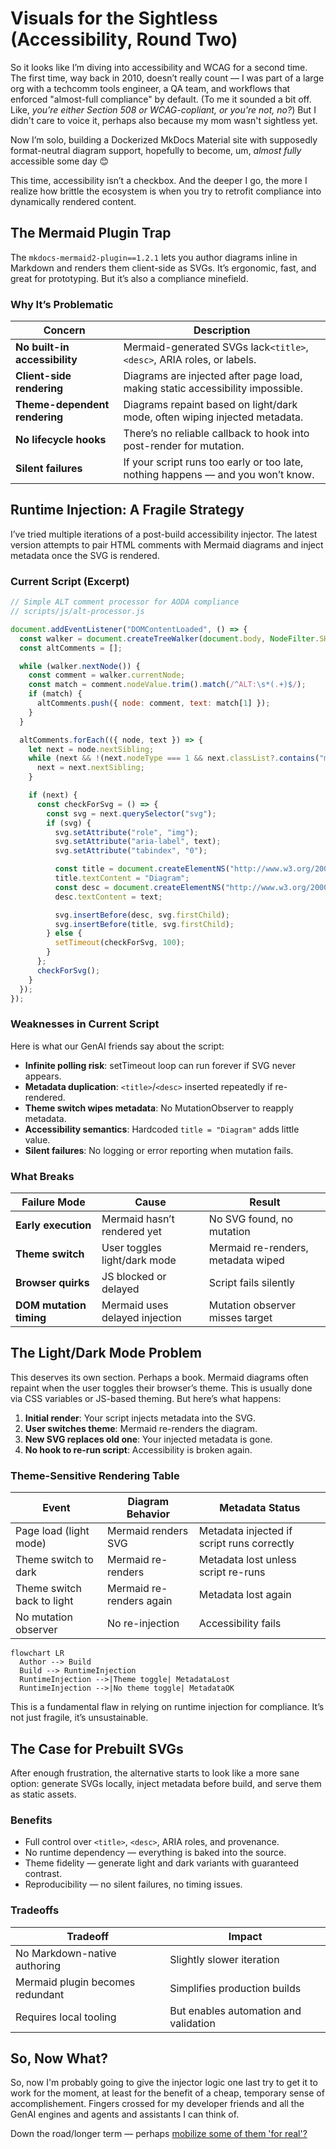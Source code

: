 # Visuals for the Sightless (Accessibility, Round Two)

So it looks like I’m diving into accessibility and WCAG for a second time. The first time, way back in 2010, doesn’t really count — I was part of a large org with a techcomm tools engineer, a QA team, and workflows that enforced "almost-full compliance" by default. (To me it sounded a bit off. Like, *you're either Section 508 or WCAG-copliant, or you're not, no?*) But I didn't care to voice it, perhaps also because my mom wasn't sightless yet.

Now I’m solo, building a Dockerized MkDocs Material site with supposedly format-neutral diagram support, hopefully to become, um, *almost fully* accessible some day 😊

This time, accessibility isn’t a checkbox. And the deeper I go, the more I realize how brittle the ecosystem is when you try to retrofit compliance into dynamically rendered content.

## The Mermaid Plugin Trap

The `mkdocs-mermaid2-plugin==1.2.1` lets you author diagrams inline in Markdown and renders them client-side as SVGs. It’s ergonomic, fast, and great for prototyping. But it’s also a compliance minefield.

### Why It’s Problematic


| Concern                       | Description                                                                        |
| ------------------------------- | ------------------------------------------------------------------------------------ |
| **No built-in accessibility** | Mermaid-generated SVGs lack`<title>`, `<desc>`, ARIA roles, or labels.             |
| **Client-side rendering**     | Diagrams are injected after page load, making static accessibility impossible.     |
| **Theme-dependent rendering** | Diagrams repaint based on light/dark mode, often wiping injected metadata.         |
| **No lifecycle hooks**        | There’s no reliable callback to hook into post-render for mutation.               |
| **Silent failures**           | If your script runs too early or too late, nothing happens — and you won’t know. |

## Runtime Injection: A Fragile Strategy

I’ve tried multiple iterations of a post-build accessibility injector. The latest version attempts to pair HTML comments with Mermaid diagrams and inject metadata once the SVG is rendered.

### Current Script (Excerpt)

```js
// Simple ALT comment processor for AODA compliance
// scripts/js/alt-processor.js

document.addEventListener("DOMContentLoaded", () => {
  const walker = document.createTreeWalker(document.body, NodeFilter.SHOW_COMMENT, null, false);
  const altComments = [];

  while (walker.nextNode()) {
    const comment = walker.currentNode;
    const match = comment.nodeValue.trim().match(/^ALT:\s*(.+)$/);
    if (match) {
      altComments.push({ node: comment, text: match[1] });
    }
  }

  altComments.forEach(({ node, text }) => {
    let next = node.nextSibling;
    while (next && !(next.nodeType === 1 && next.classList?.contains("mermaid"))) {
      next = next.nextSibling;
    }

    if (next) {
      const checkForSvg = () => {
        const svg = next.querySelector("svg");
        if (svg) {
          svg.setAttribute("role", "img");
          svg.setAttribute("aria-label", text);
          svg.setAttribute("tabindex", "0");

          const title = document.createElementNS("http://www.w3.org/2000/svg", "title");
          title.textContent = "Diagram";
          const desc = document.createElementNS("http://www.w3.org/2000/svg", "desc");
          desc.textContent = text;

          svg.insertBefore(desc, svg.firstChild);
          svg.insertBefore(title, svg.firstChild);
        } else {
          setTimeout(checkForSvg, 100);
        }
      };
      checkForSvg();
    }
  });
});
```

### Weaknesses in Current Script  

Here is what our GenAI friends say about the script:  

* **Infinite polling risk**: setTimeout loop can run forever if SVG never appears.
* **Metadata duplication**: `<title>`/`<desc>` inserted repeatedly if re-rendered.
* **Theme switch wipes metadata**: No MutationObserver to reapply metadata.
* **Accessibility semantics**: Hardcoded `title = "Diagram"` adds little value.
* **Silent failures**: No logging or error reporting when mutation fails.

### What Breaks  

| Failure Mode            | Cause                          | Result                             |
| ------------------------- | -------------------------------- | ------------------------------------ |
| **Early execution**     | Mermaid hasn’t rendered yet   | No SVG found, no mutation          |
| **Theme switch**        | User toggles light/dark mode   | Mermaid re-renders, metadata wiped |
| **Browser quirks**      | JS blocked or delayed          | Script fails silently              |
| **DOM mutation timing** | Mermaid uses delayed injection | Mutation observer misses target    |

## The Light/Dark Mode Problem

This deserves its own section. Perhaps a book. Mermaid diagrams often repaint when the user toggles their browser’s theme. This is usually done via CSS variables or JS-based theming. But here’s what happens:

1. **Initial render**: Your script injects metadata into the SVG.
2. **User switches theme**: Mermaid re-renders the diagram.
3. **New SVG replaces old one**: Your injected metadata is gone.
4. **No hook to re-run script**: Accessibility is broken again.

### Theme-Sensitive Rendering Table


| Event                      | Diagram Behavior         | Metadata Status                            |
| ---------------------------- | -------------------------- | -------------------------------------------- |
| Page load (light mode)     | Mermaid renders SVG      | Metadata injected if script runs correctly |
| Theme switch to dark       | Mermaid re-renders       | Metadata lost unless script re-runs        |
| Theme switch back to light | Mermaid re-renders again | Metadata lost again                        |
| No mutation observer       | No re-injection          | Accessibility fails                        |

```mermaid
flowchart LR
  Author --> Build
  Build --> RuntimeInjection
  RuntimeInjection -->|Theme toggle| MetadataLost
  RuntimeInjection -->|No theme toggle| MetadataOK
```

This is a fundamental flaw in relying on runtime injection for compliance. It’s not just fragile, it’s unsustainable.

## The Case for Prebuilt SVGs

After enough frustration, the alternative starts to look like a more sane option: generate SVGs locally, inject metadata before build, and serve them as static assets.

### Benefits

* Full control over `<title>`, `<desc>`, ARIA roles, and provenance.
* No runtime dependency — everything is baked into the source.
* Theme fidelity — generate light and dark variants with guaranteed contrast.
* Reproducibility — no silent failures, no timing issues.

### Tradeoffs


| Tradeoff                         | Impact                                |
| ---------------------------------- | --------------------------------------- |
| No Markdown-native authoring     | Slightly slower iteration             |
| Mermaid plugin becomes redundant | Simplifies production builds          |
| Requires local tooling           | But enables automation and validation |

## So, Now What?

So, now I'm probably going to give the injector logic one last try to get it to work for the moment, at least for the benefit of a cheap, temporary sense of accomplishement. Fingers crossed for my developer friends and all the GenAI engines and agents and assistants I can think of.

Down the road/longer term — perhaps [mobilize some of them 'for real'?](../sec_freeform/ai-accessibility.md)
